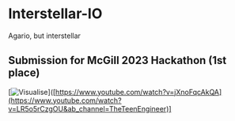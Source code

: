 # Interstellar-IO
Agario, but interstellar

## Submission for McGill 2023 Hackathon (1st place)
[![Visualise](https://img.youtube.com/vi/LR5o5rCzgOU/maxresdefault.jpg)]([https://www.youtube.com/watch?v=jXnoFqcAkQA](https://www.youtube.com/watch?v=LR5o5rCzgOU&ab_channel=TheTeenEngineer)]
